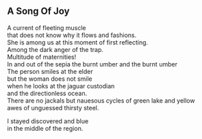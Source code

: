 A Song Of Joy
-------------
A current of fleeting muscle  
that does not know why it flows and fashions.  
She is among us at this moment of first reflecting.  
Among the dark anger of the trap.  
Multitude of maternities!  
In and out of the sepia the burnt umber and the burnt umber  
The person smiles at the elder  
but the woman does not smile  
when he looks at the jaguar custodian  
and the directionless ocean.  
There are no jackals but nauesous cycles of green lake and yellow  
awes of unguessed thirsty steel.  
  
I stayed discovered and blue  
in the middle of the region.  
